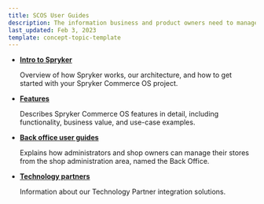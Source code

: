 ```yaml
---
title: SCOS User Guides
description: The information business and product owners need to manage their Spryker Commerce OS project.
last_updated: Feb 3, 2023
template: concept-topic-template
---
```




* [**Intro to Spryker**](/docs/scos/user/intro-to-spryker/intro-to-spryker.html)

  Overview of how Spryker works, our architecture, and how to get started with your Spryker Commerce OS project.
  
  

* [**Features**](/docs/scos/user/features/{{page.version}}/features.html)

  Describes Spryker Commerce OS features in detail, including functionality, business value, and use-case examples.
  
  

* [**Back office user guides**](/docs/scos/user/back-office-user-guides/{{page.version}}/about-back-office-user-guides.html)

  Explains how administrators and shop owners can manage their stores from the shop administration area, named the Back Office.



* [**Technology partners**](/docs/scos/user/technology-partners/{{page.version}}/technology-partners.html)

  Information about our Technology Partner integration solutions.
